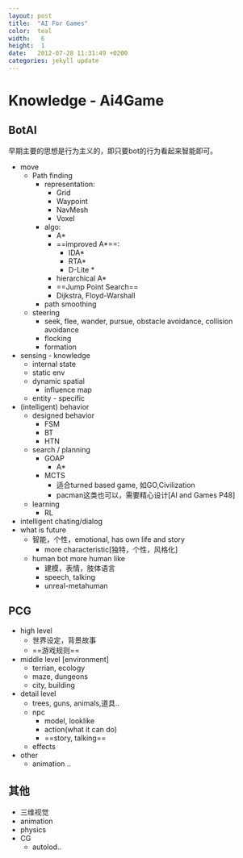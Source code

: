 ```yaml
---
layout: post
title:  "AI For Games"
color:  teal
width:   6 
height:  1
date:   2012-07-28 11:31:49 +0200
categories: jekyll update
---
```

# Knowledge - Ai4Game

## BotAI

早期主要的思想是行为主义的，即只要bot的行为看起来智能即可。

- move
    - Path finding
        - representation: 
            - Grid
            - Waypoint
            - NavMesh
            - Voxel
        - algo: 
            - A*
            - ==improved A*==: 
                - IDA*
                - RTA*
                - D-Lite *
            - hierarchical A*
            - ==Jump Point Search==
            - Dijkstra, Floyd-Warshall
        - path smoothing
    - steering
        - seek, flee, wander, pursue, obstacle avoidance, collision avoidance
        - flocking
        - formation
- sensing - knowledge
    - internal state
    - static env
    - dynamic spatial
        - influence map
    - entity - specific
- (intelligent) behavior
    - designed behavior
        - FSM
        - BT
        - HTN
    - search / planning
        - GOAP
            - A*
        - MCTS 
            - 适合turned based game, 如GO,Civilization
            - pacman这类也可以，需要精心设计[AI and Games P48]
    - learning
        - RL
- intelligent chating/dialog
- what is future
    - 智能，个性，emotional, has own life and story
        - more characteristic[独特，个性，风格化]
    - human bot more human like
        - 建模，表情，肢体语言
        - speech, talking
        - unreal-metahuman
    
## PCG

- high level
    - 世界设定，背景故事
    - ==游戏规则==
- middle level [environment]
    - terrian, ecology
    - maze, dungeons
    - city, building
- detail level
    - trees, guns, animals,道具..
    - npc
        - model, looklike
        - action(what it can do) 
        - ==story, talking==
    - effects
- other
    - animation ..

## 其他

- 三维视觉
- animation
- physics
- CG
    - autolod..

